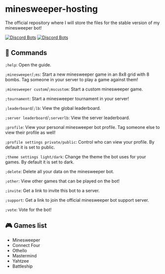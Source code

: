 # minesweeper-hosting
The official repository where I will store the files for the stable version of my minesweeper bot!

[![Discord Bots](https://top.gg/api/widget/902498109270134794.svg)](https://top.gg/bot/902498109270134794)
[![Discord Bots](https://discords.com/bots/api/bot/902498109270134794/widget)](https://discords.com/bots/bots/902498109270134794)

## 📜 Commands
`;help`: Open the guide.

`;minesweeper`/`;ms`: Start a new minesweeper game in an 8x8 grid with 8 bombs. Tag someone in your server to play a game against them!

`;minesweeper custom`/`;mscustom`: Start a custom minesweeper game.

`;tournament`: Start a minesweeper tournament in your server!

`;leaderboard`/`;lb`: View the global leaderboard.

`;server leaderboard`/`;serverlb`: View the server leaderboard.

`;profile`: View your personal minesweeper bot profile. Tag someone else to view their profile as well!

`;profile settings private/public`: Control who can view your profile. By default it is set to public.

`;theme settings light/dark`: Change the theme the bot uses for your games. By default it is set to dark.

`;delete`: Delete all your data on the minesweeper bot.

`;other`: View other games that can be played on the bot!

`;invite`: Get a link to invite this bot to a server.

`;support`: Get a link to join the official minesweeper bot support server.

`;vote`: Vote for the bot!

## 🎮 Games list
- Minesweeper
- Connect Four
- Othello
- Mastermind
- Yahtzee
- Battleship